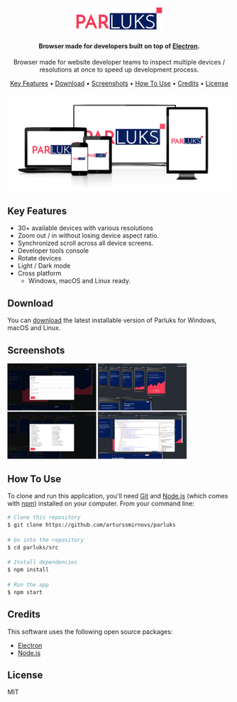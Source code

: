 
<h1 align="center">
  <br/>
  <a href="https://github.com/arturssmirnovs/parluks"><img src="https://raw.githubusercontent.com/arturssmirnovs/parluks/main/src/images/logo.png?token=ABWPH6DCK3344I3M3QDXI4S77GF5O" alt="PARLUKS" width="200"></a>
  <br/>
</h1>

<h4 align="center">Browser made for developers built on top of <a href="http://electron.atom.io" target="_blank">Electron</a>.</h4>

<p align="center">Browser made for website developer teams to inspect multiple devices / resolutions at once to speed up development process.</p>

<p align="center">
  <a href="#key-features">Key Features</a> •
  <a href="#how-to-use">Download</a> •
  <a href="#screenshots">Screenshots</a> •
  <a href="#credits">How To Use</a> •
  <a href="#related">Credits</a> •
  <a href="#license">License</a>
</p>

![screenshot](https://raw.githubusercontent.com/arturssmirnovs/parluks/main/assets/6.png)

## Key Features

* 30+ available devices with various resolutions
* Zoom out / in without losing device aspect ratio.
* Synchronized scroll across all device screens.
* Developer tools console
* Rotate devices
* Light / Dark mode
* Cross platform
  - Windows, macOS and Linux ready.

## Download

You can [download](https://github.com/arturssmirnovs/parluks/releases/tag/1.0) the latest installable version of Parluks for Windows, macOS and Linux.

## Screenshots

<div align="left">
    <img src="https://raw.githubusercontent.com/arturssmirnovs/parluks/main/assets/1.png" width="200px">
    <img src="https://raw.githubusercontent.com/arturssmirnovs/parluks/main/assets/4.png" width="200px">
    <img src="https://raw.githubusercontent.com/arturssmirnovs/parluks/main/assets/3.png" width="200px">
    <img src="https://raw.githubusercontent.com/arturssmirnovs/parluks/main/assets/5.png" width="200px">
</div>


## How To Use

To clone and run this application, you'll need [Git](https://git-scm.com) and [Node.js](https://nodejs.org/en/download/) (which comes with [npm](http://npmjs.com)) installed on your computer. From your command line:

```bash
# Clone this repository
$ git clone https://github.com/arturssmirnovs/parluks

# Go into the repository
$ cd parluks/src

# Install dependencies
$ npm install

# Run the app
$ npm start
```

## Credits

This software uses the following open source packages:

- [Electron](http://electron.atom.io/)
- [Node.js](https://nodejs.org/)

## License

MIT
